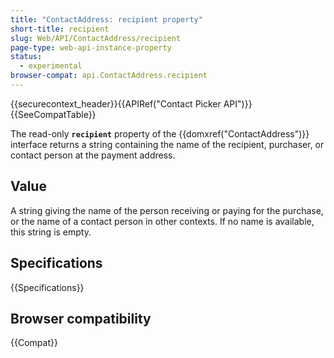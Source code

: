 ```yaml
---
title: "ContactAddress: recipient property"
short-title: recipient
slug: Web/API/ContactAddress/recipient
page-type: web-api-instance-property
status:
  - experimental
browser-compat: api.ContactAddress.recipient
---
```


{{securecontext_header}}{{APIRef("Contact Picker API")}}{{SeeCompatTable}}

The read-only **`recipient`** property of the {{domxref("ContactAddress")}} interface returns a string containing the name of the recipient, purchaser, or contact person at the payment address.

## Value

A string giving the name of the person receiving or paying for the purchase, or the name of a contact person in other contexts. If no name is available, this string is empty.

## Specifications

{{Specifications}}

## Browser compatibility

{{Compat}}
